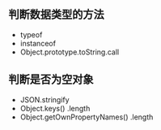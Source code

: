 ## 判断数据类型的方法

- typeof
- instanceof
- Object.prototype.toString.call

## 判断是否为空对象

- JSON.stringify
- Object.keys() .length
- Object.getOwnPropertyNames() .length
